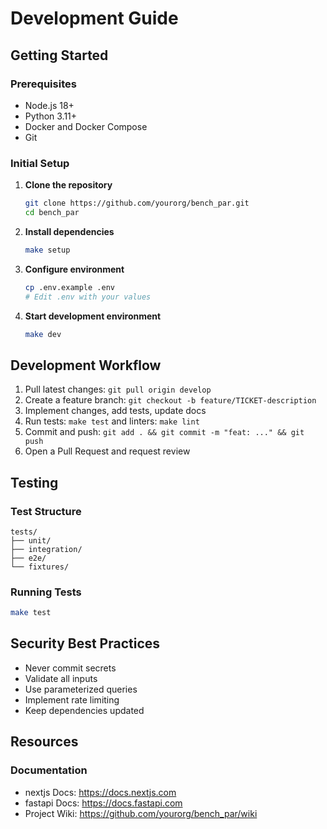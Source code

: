 # Development Guide

## Getting Started

### Prerequisites
- Node.js 18+
- Python 3.11+
- Docker and Docker Compose
- Git

### Initial Setup

1. **Clone the repository**
   ```bash
   git clone https://github.com/yourorg/bench_par.git
   cd bench_par
   ```

2. **Install dependencies**
   ```bash
   make setup
   ```

3. **Configure environment**
   ```bash
   cp .env.example .env
   # Edit .env with your values
   ```

4. **Start development environment**
   ```bash
   make dev
   ```

## Development Workflow

1. Pull latest changes: `git pull origin develop`
2. Create a feature branch: `git checkout -b feature/TICKET-description`
3. Implement changes, add tests, update docs
4. Run tests: `make test` and linters: `make lint`
5. Commit and push: `git add . && git commit -m "feat: ..." && git push`
6. Open a Pull Request and request review

## Testing

### Test Structure
```
tests/
├── unit/
├── integration/
├── e2e/
└── fixtures/
```

### Running Tests
```bash
make test
```

## Security Best Practices
- Never commit secrets
- Validate all inputs
- Use parameterized queries
- Implement rate limiting
- Keep dependencies updated

## Resources
### Documentation
- nextjs Docs: https://docs.nextjs.com
- fastapi Docs: https://docs.fastapi.com
- Project Wiki: https://github.com/yourorg/bench_par/wiki